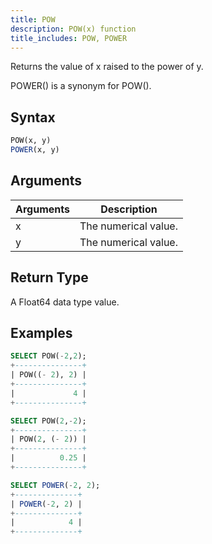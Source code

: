 ```yaml
---
title: POW
description: POW(x) function
title_includes: POW, POWER
---
```


Returns the value of x raised to the power of y.

POWER() is a synonym for POW().

## Syntax

```sql
POW(x, y)
POWER(x, y)
```

## Arguments

| Arguments   | Description |
| ----------- | ----------- |
| x | The numerical value. |
| y | The numerical value. |

## Return Type

A Float64 data type value.


## Examples

```sql
SELECT POW(-2,2);
+---------------+
| POW((- 2), 2) |
+---------------+
|             4 |
+---------------+

SELECT POW(2,-2);
+---------------+
| POW(2, (- 2)) |
+---------------+
|          0.25 |
+---------------+

SELECT POWER(-2, 2);
+--------------+
| POWER(-2, 2) |
+--------------+
|            4 |
+--------------+
```
